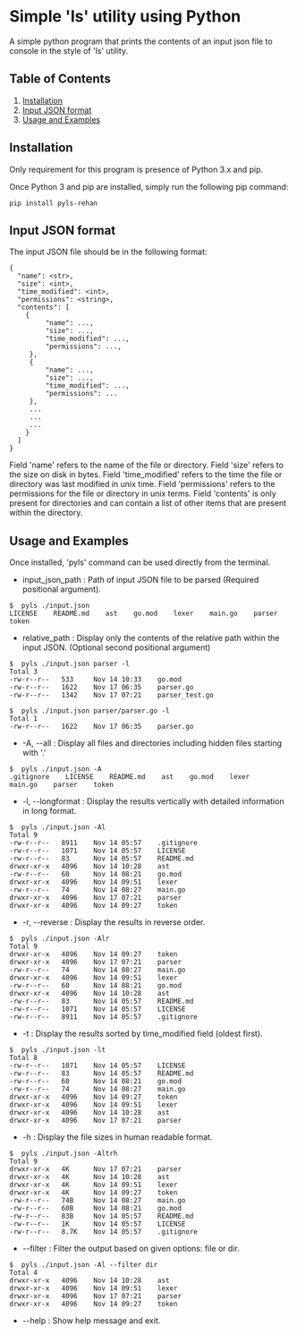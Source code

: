 # Simple 'ls' utility using Python
A simple python program that prints the contents of an input json file to console in the style of 'ls' utility.


## Table of Contents

1. [Installation](#installation)
2. [Input JSON format](#input)
3. [Usage and Examples](#usage)


<a name="installation"></a>
## Installation

Only requirement for this program is presence of Python 3.x and pip.

Once Python 3 and pip are installed, simply run the following pip command:
```
pip install pyls-rehan
```


<a name="input"></a>
## Input JSON format
The input JSON file should be in the following format:
```
{
  "name": <str>,
  "size": <int>,
  "time_modified": <int>,
  "permissions": <string>,
  "contents": [
    {
         "name": ...,
         "size": ...,
         "time_modified": ...,
         "permissions": ...,
     },
     {
         "name": ...,
         "size": ...,
         "time_modified": ...,
         "permissions": ...
     },
     ...
     ...
     ...
    }
  ]
}
```
Field 'name' refers to the name of the file or directory.
Field 'size' refers to the size on disk in bytes.
Field 'time_modified' refers to the time the file or directory was last modified in unix time.
Field 'permissions' refers to the permissions for the file or directory in unix terms.
Field 'contents' is only present for directories and can contain a list of other items that are present within the directory.


<a name="usage"></a>
## Usage and Examples
Once installed, 'pyls' command can be used directly from the terminal.


- input_json_path : Path of input JSON file to be parsed (Required positional argument).
```
$  pyls ./input.json
LICENSE    README.md    ast    go.mod    lexer    main.go    parser    token  
```
- relative_path : Display only the contents of the relative path within the input JSON. (Optional second positional argument)
```
$  pyls ./input.json parser -l
Total 3
-rw-r--r-- 	 533 	 Nov 14 10:33 	 go.mod
-rw-r--r-- 	 1622 	 Nov 17 06:35 	 parser.go
-rw-r--r-- 	 1342 	 Nov 17 07:21 	 parser_test.go

$  pyls ./input.json parser/parser.go -l
Total 1
-rw-r--r-- 	 1622 	 Nov 17 06:35 	 parser.go
```
- -A, --all : Display all files and directories including hidden files starting with '.'
```
$  pyls ./input.json -A
.gitignore    LICENSE    README.md    ast    go.mod    lexer    main.go    parser    token  
```
- -l, --longformat : Display the results vertically with detailed information in long format.
```
$  pyls ./input.json -Al
Total 9
-rw-r--r-- 	 8911 	 Nov 14 05:57 	 .gitignore
-rw-r--r-- 	 1071 	 Nov 14 05:57 	 LICENSE
-rw-r--r-- 	 83 	 Nov 14 05:57 	 README.md
drwxr-xr-x 	 4096 	 Nov 14 10:28 	 ast
-rw-r--r-- 	 60 	 Nov 14 08:21 	 go.mod
drwxr-xr-x 	 4096 	 Nov 14 09:51 	 lexer
-rw-r--r-- 	 74 	 Nov 14 08:27 	 main.go
drwxr-xr-x 	 4096 	 Nov 17 07:21 	 parser
drwxr-xr-x 	 4096 	 Nov 14 09:27 	 token
```
- -r, --reverse : Display the results in reverse order.
```
$  pyls ./input.json -Alr
Total 9
drwxr-xr-x 	 4096 	 Nov 14 09:27 	 token
drwxr-xr-x 	 4096 	 Nov 17 07:21 	 parser
-rw-r--r-- 	 74 	 Nov 14 08:27 	 main.go
drwxr-xr-x 	 4096 	 Nov 14 09:51 	 lexer
-rw-r--r-- 	 60 	 Nov 14 08:21 	 go.mod
drwxr-xr-x 	 4096 	 Nov 14 10:28 	 ast
-rw-r--r-- 	 83 	 Nov 14 05:57 	 README.md
-rw-r--r-- 	 1071 	 Nov 14 05:57 	 LICENSE
-rw-r--r-- 	 8911 	 Nov 14 05:57 	 .gitignore
```
- -t : Display the results sorted by time_modified field (oldest first).
```
$  pyls ./input.json -lt
Total 8
-rw-r--r-- 	 1071 	 Nov 14 05:57 	 LICENSE
-rw-r--r-- 	 83 	 Nov 14 05:57 	 README.md
-rw-r--r-- 	 60 	 Nov 14 08:21 	 go.mod
-rw-r--r-- 	 74 	 Nov 14 08:27 	 main.go
drwxr-xr-x 	 4096 	 Nov 14 09:27 	 token
drwxr-xr-x 	 4096 	 Nov 14 09:51 	 lexer
drwxr-xr-x 	 4096 	 Nov 14 10:28 	 ast
drwxr-xr-x 	 4096 	 Nov 17 07:21 	 parser
```
- -h : Display the file sizes in human readable format.
```
$  pyls ./input.json -Altrh
Total 9
drwxr-xr-x 	 4K 	 Nov 17 07:21 	 parser
drwxr-xr-x 	 4K 	 Nov 14 10:28 	 ast
drwxr-xr-x 	 4K 	 Nov 14 09:51 	 lexer
drwxr-xr-x 	 4K 	 Nov 14 09:27 	 token
-rw-r--r-- 	 74B 	 Nov 14 08:27 	 main.go
-rw-r--r-- 	 60B 	 Nov 14 08:21 	 go.mod
-rw-r--r-- 	 83B 	 Nov 14 05:57 	 README.md
-rw-r--r-- 	 1K 	 Nov 14 05:57 	 LICENSE
-rw-r--r-- 	 8.7K 	 Nov 14 05:57 	 .gitignore
```
- --filter : Filter the output based on given options: file or dir.
```
$  pyls ./input.json -Al --filter dir
Total 4
drwxr-xr-x 	 4096 	 Nov 14 10:28 	 ast
drwxr-xr-x 	 4096 	 Nov 14 09:51 	 lexer
drwxr-xr-x 	 4096 	 Nov 17 07:21 	 parser
drwxr-xr-x 	 4096 	 Nov 14 09:27 	 token
```
- --help : Show help message and exit.

